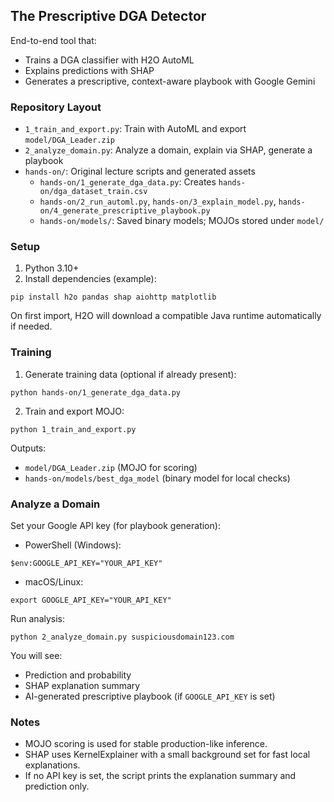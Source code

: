 ## The Prescriptive DGA Detector

End-to-end tool that:
- Trains a DGA classifier with H2O AutoML
- Explains predictions with SHAP
- Generates a prescriptive, context-aware playbook with Google Gemini

### Repository Layout
- `1_train_and_export.py`: Train with AutoML and export `model/DGA_Leader.zip`
- `2_analyze_domain.py`: Analyze a domain, explain via SHAP, generate a playbook
- `hands-on/`: Original lecture scripts and generated assets
  - `hands-on/1_generate_dga_data.py`: Creates `hands-on/dga_dataset_train.csv`
  - `hands-on/2_run_automl.py`, `hands-on/3_explain_model.py`, `hands-on/4_generate_prescriptive_playbook.py`
  - `hands-on/models/`: Saved binary models; MOJOs stored under `model/`

### Setup
1) Python 3.10+
2) Install dependencies (example):
```
pip install h2o pandas shap aiohttp matplotlib
```
On first import, H2O will download a compatible Java runtime automatically if needed.

### Training
1) Generate training data (optional if already present):
```
python hands-on/1_generate_dga_data.py
```
2) Train and export MOJO:
```
python 1_train_and_export.py
```
Outputs:
- `model/DGA_Leader.zip` (MOJO for scoring)
- `hands-on/models/best_dga_model` (binary model for local checks)

### Analyze a Domain
Set your Google API key (for playbook generation):
- PowerShell (Windows):
```
$env:GOOGLE_API_KEY="YOUR_API_KEY"
```
- macOS/Linux:
```
export GOOGLE_API_KEY="YOUR_API_KEY"
```

Run analysis:
```
python 2_analyze_domain.py suspiciousdomain123.com
```
You will see:
- Prediction and probability
- SHAP explanation summary
- AI-generated prescriptive playbook (if `GOOGLE_API_KEY` is set)

### Notes
- MOJO scoring is used for stable production-like inference.
- SHAP uses KernelExplainer with a small background set for fast local explanations.
- If no API key is set, the script prints the explanation summary and prediction only.


